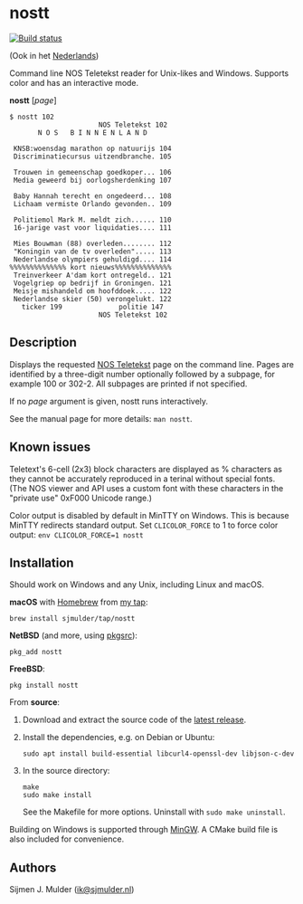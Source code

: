 nostt
=====

[![Build status](
 https://builds.sr.ht/~sjmulder/nostt.svg)](
 https://builds.sr.ht/~sjmulder/nostt)

(Ook in het [Nederlands](README.nl.md))

Command line NOS Teletekst reader for Unix-likes and Windows. Supports
color and has an interactive mode.

**nostt** [*page*]

    $ nostt 102
                          NOS Teletekst 102 
           N O S   B I N N E N L A N D      
                                            
     KNSB:woensdag marathon op natuurijs 104
     Discriminatiecursus uitzendbranche. 105
                                            
     Trouwen in gemeenschap goedkoper... 106
     Media geweerd bij oorlogsherdenking 107
                                            
     Baby Hannah terecht en ongedeerd... 108
     Lichaam vermiste Orlando gevonden.. 109
                                            
     Politiemol Mark M. meldt zich...... 110
     16-jarige vast voor liquidaties.... 111
                                            
     Mies Bouwman (88) overleden........ 112
     "Koningin van de tv overleden"..... 113
     Nederlandse olympiers gehuldigd.... 114
    %%%%%%%%%%%%%% kort nieuws%%%%%%%%%%%%%%
     Treinverkeer A'dam kort ontregeld.. 121
     Vogelgriep op bedrijf in Groningen. 121
     Meisje mishandeld om hoofddoek..... 122
     Nederlandse skier (50) verongelukt. 122
       ticker 199              politie 147  
                          NOS Teletekst 102 

Description
-----------
Displays the requested [NOS Teletekst](https://nos.nl/teletekst) page on
the command line. Pages are identified by a three-digit number
optionally followed by a subpage, for example 100 or 302-2. All subpages
are printed if not specified.

If no *page* argument is given, nostt runs interactively.

See the manual page for more details: `man nostt`.

Known issues
------------
Teletext's 6-cell (2x3) block characters are displayed as % characters
as they cannot be accurately reproduced in a terinal without special
fonts.  (The NOS viewer and API uses a custom font with these characters
in the "private use" 0xF000 Unicode range.)

Color output is disabled by default in MinTTY on Windows. This is
because MinTTY redirects standard output. Set `CLICOLOR_FORCE` to 1 to
force color output: `env CLICOLOR_FORCE=1 nostt`

Installation
------------
Should work on Windows and any Unix, including Linux and macOS.

**macOS** with [Homebrew](https://brew.sh) from
[my tap](https://github.com/sjmulder/homebrew-tap):

    brew install sjmulder/tap/nostt

**NetBSD** (and more, using [pkgsrc](https://pkgsrc.org)):

    pkg_add nostt

**FreeBSD**:

    pkg install nostt

From **source**:

 1. Download and extract the source code of the
    [latest release](https://github.com/sjmulder/nostt/releases).

 2. Install the dependencies, e.g. on Debian or Ubuntu:

        sudo apt install build-essential libcurl4-openssl-dev libjson-c-dev

 3. In the source directory:

        make
        sudo make install

    See the Makefile for more options. Uninstall with
    `sudo make uninstall`.

Building on Windows is supported through
[MinGW](http://mingw-w64.org/doku.php). A CMake build file is also
included for convenience.

Authors
-------
Sijmen J. Mulder (<ik@sjmulder.nl>)
